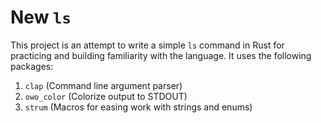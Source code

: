 # New `ls`

This project is an attempt to write a simple `ls` command in Rust for practicing 
and building familiarity with the language. It uses the following packages:
1. `clap` (Command line argument parser)
2. `owo_color` (Colorize output to STDOUT)
3. `strum` (Macros for easing work with strings and enums)
